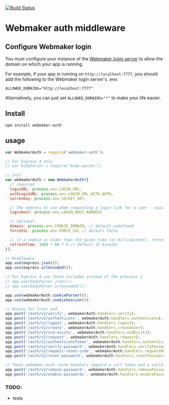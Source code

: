 [![Build Status](https://travis-ci.org/mozilla/webmaker-auth.png)](https://travis-ci.org/mozilla/webmaker-auth)

# Webmaker auth middleware

## Configure Webmaker login

You must configure your instance of the [Webmaker login server](https://github.com/mozilla/login.webmaker.org) to allow the domain on which your app is running.

For example, if your app is running on `http://localhost:7777`, you should add the following to the Webmaker login server's .env:

```
ALLOWED_DOMAINS="http://localhost:7777"
```

Alternatively, you can just set `ALLOWED_DOMAINS="*"` to make your life easier.

## Install

`npm install webmaker-auth`


## usage

```javascript
var WebmakerAuth = require('webmaker-auth');

// For Express 4 only
// var bodyParser = require('body-parser');

// Init
var webmakerAuth = new WebmakerAuth({
  // required
  loginURL: process.env.LOGIN_URL,
  authLoginURL: process.env.LOGIN_URL_WITH_AUTH,
  secretKey: process.env.SECRET_KEY,

  // The address to use when requesting a login link for a user - usually the hostname of the app.
  loginHost: process.env.LOGIN_HOST_ADDRESS

  // optional
  domain: process.env.COOKIE_DOMAIN, // default undefined
  forceSSL: process.env.FORCE_SSL // default false

  // if a cookie is older than the given time (in milliseconds), refresh the userdata
  refreshTime: 1000 * 60 * 5 // default 15 minutes
});

// Middleware
app.use(express.json());
app.use(express.urlencoded());

// For Express 4 use these includes instead of the previous 2
// app.use(bodyParser.json());
// app.use(bodyParser.urlencoded());

app.use(webmakerAuth.cookieParser());
app.use(webmakerAuth.cookieSession());

// Routes for front end
app.post('/auth/v2/verify', webmakerAuth.handlers.verify);
app.post('/auth/v2/authenticate', webmakerAuth.handlers.authenticate);
app.post('/auth/v2/logout', webmakerAuth.handlers.logout);
app.post('/auth/v2/create', webmakerAuth.handlers.createUser);
app.post('/auth/v2/uid-exists', webmakerAuth.handlers.uidExists);
app.post('/auth/v2/request', webmakerAuth.handlers.request);
app.post('/auth/v2/authenticateToken', webmakerAuth.handlers.authenticateToken);
app.post('/auth/v2/verify-password', webmakerAuth.handlers.verifyPassword);
app.post('/auth/v2/request-reset-code', webmakerAuth.handlers.requestResetCode);
app.post('/auth/v2/reset-password', webmakerAuth.handlers.resetPassword);

// These webmaker-auth route handlers require a csrf token and a valid user session.
app.post('/auth/v2/remove-password', webmakerAuth.handlers.removePassword);
app.post('/auth/v2/enable-passwords', webmakerAuth.handlers.enablePasswords);
```

### TODO:

* tests
